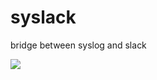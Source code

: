 # syslack

bridge between syslog and slack

<img src="http://i.imgur.com/ekq8YAy.png" align="center">